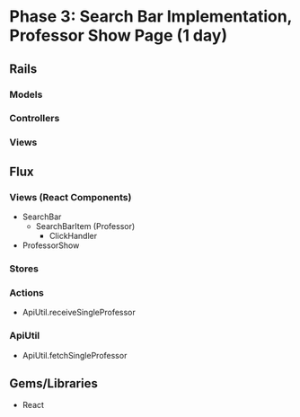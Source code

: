 # Phase 3: Search Bar Implementation, Professor Show Page (1 day)

## Rails
### Models
### Controllers
### Views

## Flux
### Views (React Components)
* SearchBar
  - SearchBarItem (Professor)
    - ClickHandler
* ProfessorShow

### Stores
### Actions
* ApiUtil.receiveSingleProfessor

### ApiUtil
* ApiUtil.fetchSingleProfessor

## Gems/Libraries
* React
